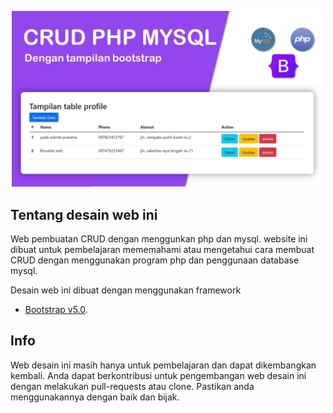<p align="center">
<img src="https://github.com/SafnaPrasetiono/CRUD-PHP-MYSQL/blob/main/images/wallpaper.jpg" width="500">
</p>

## Tentang desain web ini

Web pembuatan CRUD dengan menggunkan php dan mysql. website ini dibuat untuk pembelajaran mememahami atau mengetahui cara membuat CRUD dengan menggunakan program php dan penggunaan database mysql.

Desain web ini dibuat dengan menggunakan framework
- [Bootstrap v5.0](https://getbootstrap.com/). 


## Info

Web desain ini masih hanya untuk pembelajaran dan dapat dikembangkan kembali. Anda dapat berkontribusi untuk pengembangan web desain ini dengan melakukan pull-requests atau clone. Pastikan anda menggunakannya dengan baik dan bijak.